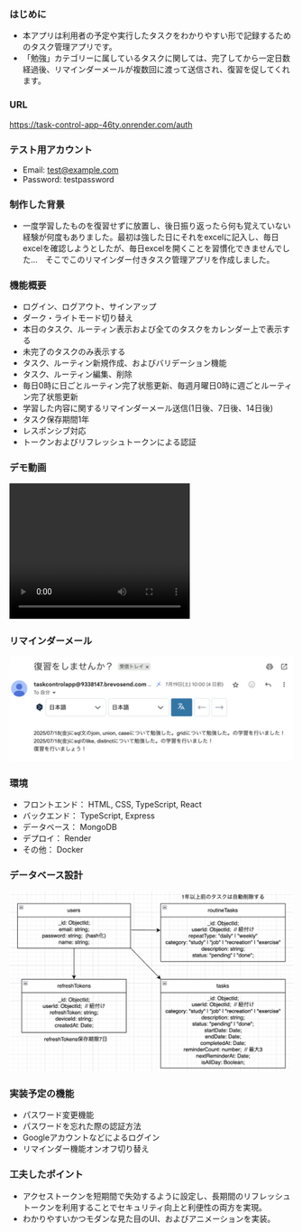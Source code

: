 ### はじめに
- 本アプリは利用者の予定や実行したタスクをわかりやすい形で記録するためのタスク管理アプリです。
- 「勉強」カテゴリーに属しているタスクに関しては、完了してから一定日数経過後、リマインダーメールが複数回に渡って送信され、復習を促してくれます。

### URL
https://task-control-app-46ty.onrender.com/auth

### テスト用アカウント
- Email: test@example.com
- Password: testpassword

### 制作した背景
- 一度学習したものを復習せずに放置し、後日振り返ったら何も覚えていない経験が何度もありました。最初は強した日にそれをexcelに記入し、毎日excelを確認しようとしたが、毎日excelを開くことを習慣化できませんでした...　そこでこのリマインダー付きタスク管理アプリを作成しました。

### 機能概要
- ログイン、ログアウト、サインアップ
- ダーク・ライトモード切り替え
- 本日のタスク、ルーティン表示および全てのタスクをカレンダー上で表示する
- 未完了のタスクのみ表示する
- タスク、ルーティン新規作成、およびバリデーション機能
- タスク、ルーティン編集、削除
- 毎日0時に日ごとルーティン完了状態更新、毎週月曜日0時に週ごとルーティン完了状態更新
- 学習した内容に関するリマインダーメール送信(1日後、7日後、14日後)
- タスク保存期間1年
- レスポンシブ対応
- トークンおよびリフレッシュトークンによる認証

### デモ動画
<video width="320" height="240" controls>
  <source src="./image/video.mov" type="video/mp4">
</video>

### リマインダーメール
![reminder.png](./image/reminder.png)

### 環境
- フロントエンド： HTML, CSS, TypeScript, React
- バックエンド： TypeScript, Express
- データベース： MongoDB
- デプロイ： Render
- その他： Docker

### データベース設計
![database.png](./image/database.png)

### 実装予定の機能
- パスワード変更機能
- パスワードを忘れた際の認証方法
- Googleアカウントなどによるログイン
- リマインダー機能オンオフ切り替え

### 工夫したポイント
- アクセストークンを短期間で失効するように設定し、長期間のリフレッシュトークンを利用することでセキュリティ向上と利便性の両方を実現。
- わかりやすいかつモダンな見た目のUI、およびアニメーションを実装。

